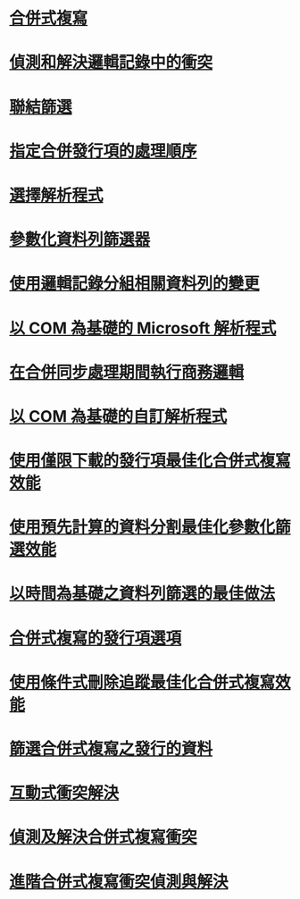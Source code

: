 # [合併式複寫](merge-replication.md)
# [偵測和解決邏輯記錄中的衝突](detecting-and-resolving-conflicts-in-logical-records.md)
# [聯結篩選](join-filters.md)
# [指定合併發行項的處理順序](specify-the-processing-order-of-merge-articles.md)
# [選擇解析程式](choose-a-resolver.md)
# [參數化資料列篩選器](parameterized-row-filters.md)
# [使用邏輯記錄分組相關資料列的變更](group-changes-to-related-rows-with-logical-records.md)
# [以 COM 為基礎的 Microsoft 解析程式](microsoft-com-based-resolvers.md)
# [在合併同步處理期間執行商務邏輯](execute-business-logic-during-merge-synchronization.md)
# [以 COM 為基礎的自訂解析程式](com-based-custom-resolvers.md)
# [使用僅限下載的發行項最佳化合併式複寫效能](optimize-merge-replication-performance-with-download-only-articles.md)
# [使用預先計算的資料分割最佳化參數化篩選效能](optimize-parameterized-filter-performance-with-precomputed-partitions.md)
# [以時間為基礎之資料列篩選的最佳做法](best-practices-for-time-based-row-filters.md)
# [合併式複寫的發行項選項](article-options-for-merge-replication.md)
# [使用條件式刪除追蹤最佳化合併式複寫效能](optimize-merge-replication-performance-with-conditional-delete-tracking.md)
# [篩選合併式複寫之發行的資料](filter-published-data-for-merge-replication.md)
# [互動式衝突解決](interactive-conflict-resolution.md)
# [偵測及解決合併式複寫衝突](detect-and-resolve-merge-replication-conflicts.md)
# [進階合併式複寫衝突偵測與解決](advanced-merge-replication-conflict-detection-and-resolution.md)
